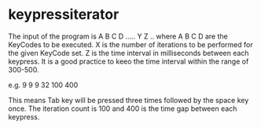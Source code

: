 # keypressiterator

The input of the program is A B C D ..... Y Z .. where A B C D are the KeyCodes to be executed. X is the number of iterations to be performed for the given KeyCode set. Z is the time interval in milliseconds between each keypress. It is a good practice to keeo the time interval within the range of 300-500.

e.g. 9 9 9 32 100 400

This means Tab key will be pressed three times followed by the space key once. The iteration count is 100 and 400 is the time gap between each keypress.
